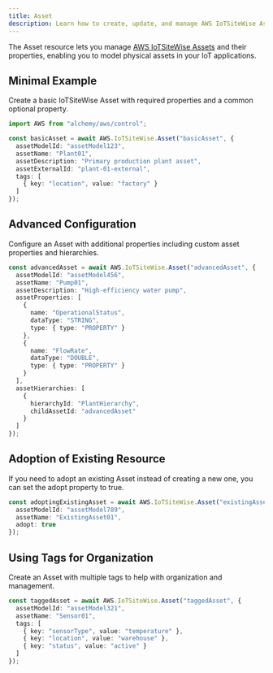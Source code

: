 ```yaml
---
title: Asset
description: Learn how to create, update, and manage AWS IoTSiteWise Assets using Alchemy Cloud Control.
---
```



The Asset resource lets you manage [AWS IoTSiteWise Assets](https://docs.aws.amazon.com/iotsitewise/latest/userguide/) and their properties, enabling you to model physical assets in your IoT applications.

## Minimal Example

Create a basic IoTSiteWise Asset with required properties and a common optional property.

```ts
import AWS from "alchemy/aws/control";

const basicAsset = await AWS.IoTSiteWise.Asset("basicAsset", {
  assetModelId: "assetModel123",
  assetName: "Plant01",
  assetDescription: "Primary production plant asset",
  assetExternalId: "plant-01-external",
  tags: [
    { key: "location", value: "factory" }
  ]
});
```

## Advanced Configuration

Configure an Asset with additional properties including custom asset properties and hierarchies.

```ts
const advancedAsset = await AWS.IoTSiteWise.Asset("advancedAsset", {
  assetModelId: "assetModel456",
  assetName: "Pump01",
  assetDescription: "High-efficiency water pump",
  assetProperties: [
    {
      name: "OperationalStatus",
      dataType: "STRING",
      type: { type: "PROPERTY" }
    },
    {
      name: "FlowRate",
      dataType: "DOUBLE",
      type: { type: "PROPERTY" }
    }
  ],
  assetHierarchies: [
    {
      hierarchyId: "PlantHierarchy",
      childAssetId: "advancedAsset"
    }
  ]
});
```

## Adoption of Existing Resource

If you need to adopt an existing Asset instead of creating a new one, you can set the adopt property to true.

```ts
const adoptingExistingAsset = await AWS.IoTSiteWise.Asset("existingAsset", {
  assetModelId: "assetModel789",
  assetName: "ExistingAsset01",
  adopt: true
});
```

## Using Tags for Organization

Create an Asset with multiple tags to help with organization and management.

```ts
const taggedAsset = await AWS.IoTSiteWise.Asset("taggedAsset", {
  assetModelId: "assetModel321",
  assetName: "Sensor01",
  tags: [
    { key: "sensorType", value: "temperature" },
    { key: "location", value: "warehouse" },
    { key: "status", value: "active" }
  ]
});
```
